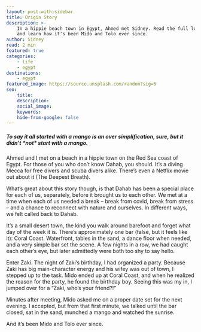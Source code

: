 ```yaml
---
layout: post-with-sidebar
title: Origin Story
description: >-
    In a hippie beach town in Egypt, Ahmed met Sidney. Read the full love story
    and learn how it's been Mido and Tolo ever since.
author: Sidney
read: 2 min
featured: true
categories:
    - life
    - egypt
destinations: 
    - egypt
featured_image: https://source.unsplash.com/random?sig=6
seo:
    title:
    description:
    social_image:
    keywords:
    hide-from-google: false
---
```

##### *To say it all started with a mango is an over simplification, sure, but it didn’t \*not\* start with a mango.*

Ahmed and I met on a beach in a hippie town on the Red Sea coast of Egypt. For those of you who don’t know Dahab, you should. It’s a diving Mecca for free divers and scuba divers alike. There’s even a Netflix movie out about it (The Deepest Breath).

What’s great about this story though, is that Dahab has been a special place for each of us, separately, before it brought us to each other. We met at a time when each of us needed a break – break from covid, break from stress – and a chance to reconnect with nature and ourselves. In different ways, we felt called back to Dahab.

It’s a small desert town, the kind you walk around barefoot and forget what day of the week it is. There’s approximately one bar (false, but it feels like it): Coral Coast. Waterfront, tables in the sand, a dance floor when needed, and a very simple bar set the scene. A few nights in a row, we had caught each other’s eye, but later admittedly were both too shy to say hello.

Enter Zaki. The night of Zaki’s birthday, I had organized a party. Because Zaki has big main-character energy and his wifey was out of town, I stepped up to the task. Mido ended up at Coral Coast, and when he realized the reason for the party, he found the birthday boy. Seeing this was my in, I jumped over for a “Zaki, who’s your friend?!”

Minutes after meeting, Mido asked me on a proper date set for the next evening. I accepted, but from that first minute, we talked until the bar closed, sat in the sand, munched a mango and watched the sunrise.

And it’s been Mido and Tolo ever since.